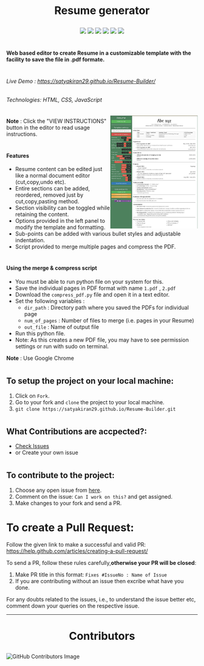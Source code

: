 # <p align="center">Resume generator

<p align="center">
<img src=https://badges.frapsoft.com/os/v2/open-source.svg?v"/>
<img src=https://visitor-badge.glitch.me/badge?page_id=satyakiran29.Resume-Builder"/>
<img src=https://img.shields.io/badge/PRs-welcome-brightgreen.svg?style=flat-square"/>
<img src="https://img.shields.io/github/license/satyakiran29/Resume-Builder"/>
<img src="https://img.shields.io/badge/Contributors-Welcome-orange"/>
<img src="https://img.shields.io/badge/Hacktoberfest-Accpected-yellowgreen"/>

</p>

#

**Web based editor to create Resume in a customizable template with the facility to save the file in .pdf formate.** 

#

###### Live Demo : https://satyakiran29.github.io/Resume-Builder/

###### Technologies: HTML, CSS, JavaScript
<img align='right' src="./img/resume-1.jpeg" width="230">

#


**Note** : Click the "VIEW INSTRUCTIONS" button in the editor to read usage instructions.
#
#### Features
- Resume content can be edited just like a normal document editor (cut,copy,undo etc).
- Entire sections can be added, reordered, removed just by cut,copy,pasting method.
- Section visibility can be toggled while retaining the content.
- Options provided in the left panel to modify the template and formatting.
- Sub-points can be added with various bullet styles and adjustable indentation.
- Script provided to merge multiple pages and compress the PDF.
#
#### Using the merge & compress script
- You must be able to run python file on your system for this.
- Save the individual pages in PDF format with name ```1.pdf``` , ```2.pdf```
- Download the ```compress_pdf.py``` file and open it in a text editor.
- Set the following variables :
	- ```dir_path``` : Directory path where you saved the PDFs for individual page
	- ```num_of_pages``` : Number of files to merge (i.e. pages in your Resume)
	- ```out_file``` : Name of output file
- Run this python file.
- Note: As this creates a new PDF file, you may have to see permission settings or run with sudo on terminal.

**Note** : Use Google Chrome

#
## To setup the project on your local machine:

1. Click on `Fork`.
2. Go to your fork and `clone` the project to your local machine.
3. `git clone https://satyakiran29.github.io/Resume-Builder.git`

#

## What Contributions are accpected?:

- [Check Issues ](https://github.com/satyakiran29/Resume-Builder/issues)
- or Create your own issue

#


## To contribute to the project:

1. Choose any open issue from [here](https://github.com/satyakiran29/Resume-Builder/issues). 
2. Comment on the issue: `Can I work on this?` and get assigned.
3. Make changes to your fork and send a PR.

#

# To create a Pull Request:

Follow the given link to make a successful and valid PR: https://help.github.com/articles/creating-a-pull-request/

To send a PR, follow these rules carefully,**otherwise your PR will be closed**:

1. Make PR title in this format: `Fixes #IssueNo : Name of Issue`
2. If you are contributing without an issue then excribe what have you done.

For any doubts related to the issues, i.e., to understand the issue better etc, comment down your queries on the respective issue.


<hr/>

# <p align="center">Contributors

![GitHub Contributors Image](https://contrib.rocks/image?repo=satyakiran29/Resume-Builder) 